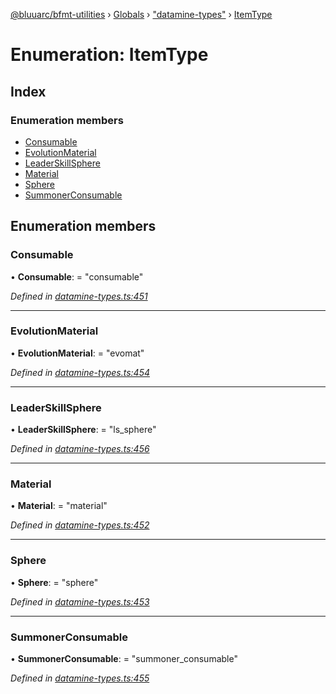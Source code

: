 [@bluuarc/bfmt-utilities](../README.md) › [Globals](../globals.md) › ["datamine-types"](../modules/_datamine_types_.md) › [ItemType](_datamine_types_.itemtype.md)

# Enumeration: ItemType

## Index

### Enumeration members

* [Consumable](_datamine_types_.itemtype.md#consumable)
* [EvolutionMaterial](_datamine_types_.itemtype.md#evolutionmaterial)
* [LeaderSkillSphere](_datamine_types_.itemtype.md#leaderskillsphere)
* [Material](_datamine_types_.itemtype.md#material)
* [Sphere](_datamine_types_.itemtype.md#sphere)
* [SummonerConsumable](_datamine_types_.itemtype.md#summonerconsumable)

## Enumeration members

###  Consumable

• **Consumable**: = "consumable"

*Defined in [datamine-types.ts:451](https://github.com/BluuArc/bfmt-utilities/blob/8c37919/src/datamine-types.ts#L451)*

___

###  EvolutionMaterial

• **EvolutionMaterial**: = "evomat"

*Defined in [datamine-types.ts:454](https://github.com/BluuArc/bfmt-utilities/blob/8c37919/src/datamine-types.ts#L454)*

___

###  LeaderSkillSphere

• **LeaderSkillSphere**: = "ls_sphere"

*Defined in [datamine-types.ts:456](https://github.com/BluuArc/bfmt-utilities/blob/8c37919/src/datamine-types.ts#L456)*

___

###  Material

• **Material**: = "material"

*Defined in [datamine-types.ts:452](https://github.com/BluuArc/bfmt-utilities/blob/8c37919/src/datamine-types.ts#L452)*

___

###  Sphere

• **Sphere**: = "sphere"

*Defined in [datamine-types.ts:453](https://github.com/BluuArc/bfmt-utilities/blob/8c37919/src/datamine-types.ts#L453)*

___

###  SummonerConsumable

• **SummonerConsumable**: = "summoner_consumable"

*Defined in [datamine-types.ts:455](https://github.com/BluuArc/bfmt-utilities/blob/8c37919/src/datamine-types.ts#L455)*
